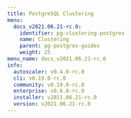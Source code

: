 ```yaml
---
title: PostgreSQL Clustering
menu:
  docs_v2021.06.21-rc.0:
    identifier: pg-clustering-postgres
    name: Clustering
    parent: pg-postgres-guides
    weight: 25
menu_name: docs_v2021.06.21-rc.0
info:
  autoscaler: v0.4.0-rc.0
  cli: v0.19.0-rc.0
  community: v0.19.0-rc.0
  enterprise: v0.6.0-rc.0
  installer: v2021.06.21-rc.0
  version: v2021.06.21-rc.0
---
```


